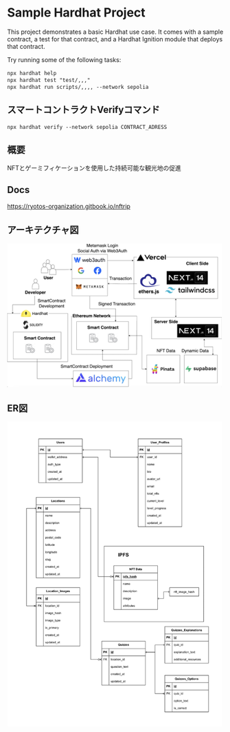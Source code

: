 # Sample Hardhat Project

This project demonstrates a basic Hardhat use case. It comes with a sample contract, a test for that contract, and a Hardhat Ignition module that deploys that contract.

Try running some of the following tasks:

```shell
npx hardhat help
npx hardhat test "test/,,,"
npx hardhat run scripts/,,,, --network sepolia

```

## スマートコントラクトVerifyコマンド
```
npx hardhat verify --network sepolia CONTRACT_ADRESS
```

## 概要
NFTとゲーミフィケーションを使用した持続可能な観光地の促進

## Docs
https://ryotos-organization.gitbook.io/nftrip

## アーキテクチャ図
<img src="dapp-architecture.png" width="500" alt="DApps Architecture Diagram">

## ER図
<img src="dapps-er-diagram.png" width="500" alt="DApps ER Diagram">
